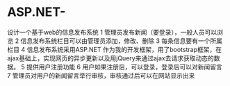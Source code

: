 # ASP.NET-
设计一个基于web的信息发布系统
1 管理员发布新闻（要登录），一般人员可以浏览
2 信息发布系统栏目可以由管理员添加，修改、删除
3 每条信息要有一个所属栏目
4 信息发布系统采用ASP.NET 作为我的开发框架，用了bootstrap框架，在ajax基础上，实现网页的异步更新以及用jQuery来通过ajax去请求获取动态的数据。
5 提供用户注册功能
6 用户如果注册后，可以登录，登录后可以对新闻留言
7 管理员对用户的新闻留言举行审核，审核通过后可以在网站显示出来
